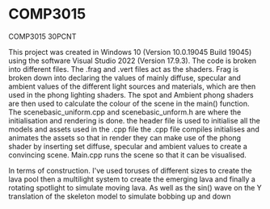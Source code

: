 # COMP3015
 COMP3015 30PCNT

 This project was created in Windows 10 (Version	10.0.19045 Build 19045) using the software Visual Studio 2022 (Version 17.9.3).
 The code is broken into different files. 
 The .frag and .vert files act as the shaders. Frag is broken down into declaring the values of mainly diffuse, specular and ambient values of the different light sources and materials, which are then used in the phong lighting shaders. The spot and Ambient phong shaders are then used to calculate the colour of the scene in the main() function. 
 The scenebasic_uniform.cpp and scenebasic_unform.h are where the initialisation and rendering is done. the header file is used to initialise all the models and assets used in the .cpp file
 the .cpp file compiles initialises and animates the assets so that in render they can make use of the phong shader by inserting set diffuse, specular and ambient values to create a convincing scene. 
 Main.cpp runs the scene so that it can be visualised. 

 In terms of construction. I've used toruses of different sizes to create the lava pool then a multilight system to create the emerging lava and finally a rotating spotlight to simulate moving lava. As well as the sin() wave on the Y translation of the skeleton model to simulate bobbing up and down
